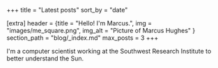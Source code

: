 +++
title = "Latest posts"
sort_by = "date"

[extra]
header = {title = "Hello! I'm Marcus.", img = "images/me_square.png", img_alt = "Picture of Marcus Hughes" }
section_path = "blog/_index.md"
max_posts = 3
+++

I'm a computer scientist working at the Southwest Research Institute to better understand the Sun. 